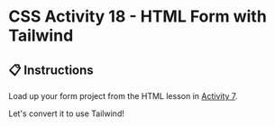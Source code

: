 # CSS Activity 18 - HTML Form with Tailwind

## 📋 Instructions

Load up your form project from the HTML lesson in [Activity 7](../../HTML%20Activities/Activity%207%20-%20Create%20a%20Form/Instructions.md). 

Let's convert it to use Tailwind!
